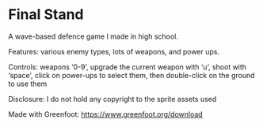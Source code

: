 # Final Stand

A wave-based defence game I made in high school.

Features: various enemy types, lots of weapons, and power ups. 

Controls: weapons ‘0-9’, upgrade the current weapon with ‘u’, shoot with ‘space’, click on power-ups to select them, then double-click on the ground to use them

Disclosure: I do not hold any copyright to the sprite assets used

Made with Greenfoot: https://www.greenfoot.org/download
